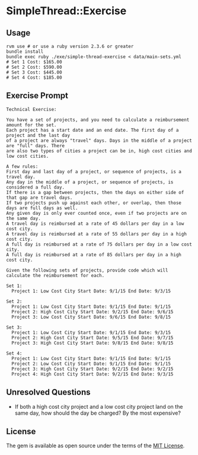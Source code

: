 # SimpleThread::Exercise

## Usage
    rvm use # or use a ruby version 2.3.6 or greater
    bundle install
    bundle exec ruby ./exe/simple-thread-exercise < data/main-sets.yml
    # Set 1 Cost: $165.00
    # Set 2 Cost: $590.00
    # Set 3 Cost: $445.00
    # Set 4 Cost: $185.00

## Exercise Prompt

    Technical Exercise:

    You have a set of projects, and you need to calculate a reimbursement amount for the set.
    Each project has a start date and an end date. The first day of a project and the last day
    of a project are always "travel" days. Days in the middle of a project are "full" days. There
    are also two types of cities a project can be in, high cost cities and low cost cities.

    A few rules:
    First day and last day of a project, or sequence of projects, is a travel day.
    Any day in the middle of a project, or sequence of projects, is considered a full day.
    If there is a gap between projects, then the days on either side of that gap are travel days.
    If two projects push up against each other, or overlap, then those days are full days as well.
    Any given day is only ever counted once, even if two projects are on the same day.
    A travel day is reimbursed at a rate of 45 dollars per day in a low cost city.
    A travel day is reimbursed at a rate of 55 dollars per day in a high cost city.
    A full day is reimbursed at a rate of 75 dollars per day in a low cost city.
    A full day is reimbursed at a rate of 85 dollars per day in a high cost city.

    Given the following sets of projects, provide code which will calculate the reimbursement for each.

    Set 1:
      Project 1: Low Cost City Start Date: 9/1/15 End Date: 9/3/15

    Set 2:
      Project 1: Low Cost City Start Date: 9/1/15 End Date: 9/1/15
      Project 2: High Cost City Start Date: 9/2/15 End Date: 9/6/15
      Project 3: Low Cost City Start Date: 9/6/15 End Date: 9/8/15

    Set 3:
      Project 1: Low Cost City Start Date: 9/1/15 End Date: 9/3/15
      Project 2: High Cost City Start Date: 9/5/15 End Date: 9/7/15
      Project 3: High Cost City Start Date: 9/8/15 End Date: 9/8/15

    Set 4:
      Project 1: Low Cost City Start Date: 9/1/15 End Date: 9/1/15
      Project 2: Low Cost City Start Date: 9/1/15 End Date: 9/1/15
      Project 3: High Cost City Start Date: 9/2/15 End Date: 9/2/15
      Project 4: High Cost City Start Date: 9/2/15 End Date: 9/3/15

## Unresolved Questions

* If both a high cost city project and a low cost city project land on the
  same day, how should the day be charged? By the most expensive?


## License

The gem is available as open source under the terms of the [MIT License](https://opensource.org/licenses/MIT).
